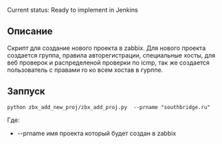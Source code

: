 Current status: Ready to implement in Jenkins

## Описание

Скрипт для создание нового проекта в zabbix. Для нового проекта создается группа, правила авторегистрации, специальные хосты, для веб проверок и распределеной проверки по icmp, так же создается пользователь с правами ro ко всем хостав в гурппе.

## Заппуск

```
python zbx_add_new_proj/zbx_add_proj.py  --prname "southbridge.ru"
```

Где:

* --prname имя проекта который будет создан в zabbix
